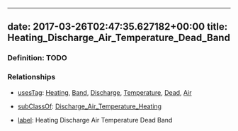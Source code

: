 
---
date: 2017-03-26T02:47:35.627182+00:00
title: Heating_Discharge_Air_Temperature_Dead_Band
---
### Definition: TODO

### Relationships

* [usesTag](https://brickschema.org/schema/1.0/BrickFrame#usesTag): [Heating](https://brickschema.org/schema/1.0/BrickTag#Heating), [Band](https://brickschema.org/schema/1.0/BrickTag#Band), [Discharge](https://brickschema.org/schema/1.0/BrickTag#Discharge), [Temperature](https://brickschema.org/schema/1.0/BrickTag#Temperature), [Dead](https://brickschema.org/schema/1.0/BrickTag#Dead), [Air](https://brickschema.org/schema/1.0/BrickTag#Air)

* [subClassOf](http://www.w3.org/2000/01/rdf-schema#subClassOf): [Discharge_Air_Temperature_Heating](https://brickschema.org/schema/1.0/Brick#Discharge_Air_Temperature_Heating)

* [label](http://www.w3.org/2000/01/rdf-schema#label): Heating Discharge Air Temperature Dead Band

